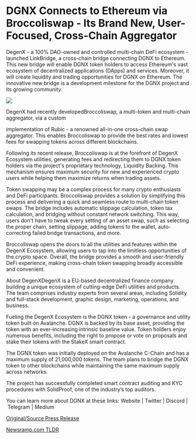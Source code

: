 # DGNX Connects to Ethereum via Broccoliswap - Its Brand New, User-Focused, Cross-Chain Aggregator

DegenX - a 100% DAO-owned and controlled multi-chain DeFi ecosystem - launched LinkBridge, a cross-chain bridge connecting DGNX to Ethereum. This new bridge will enable DGNX token holders to access Ethereum's vast ecosystem of decentralized applications (DApps) and services. Moreover, it will create liquidity and trading opportunities for DGNX on Ethereum. The innovative new bridge is a development milestone for the DGNX project and its growing community.

![](https://api.blockchainwire.io/uploads/BlockAdventureSRL/editor_image/9b83b948-3f27-4556-8b58-1c53193048b5.jpeg)

DegenX had recently developedBroccoliswap, a multi-token and multi-chain aggregator, via a custom

implementation of Rubic - a renowned all-in-one cross-chain swap aggregator. This enables Broccoliswap to provide the best rates and lowest fees for swapping tokens across different blockchains.

Following its recent release, Broccoliswap is at the forefront of DegenX Ecosystem utilities, generating fees and redirecting them to DGNX token holders via the project's proprietary technology, Liquidity Backing. This mechanism ensures maximum security for new and experienced crypto users while helping them maximize returns when trading assets.

Token swapping may be a complex process for many crypto enthusiasts and DeFi participants. Broccoliswap provides a solution by simplifying this process and delivering a quick and seamless route to multi-chain token swaps. The bridge includes automatic slippage calculation, token tax calculation, and bridging without constant network switching. This way, users don't have to tweak every setting of an asset swap, such as selecting the proper chain, setting slippage, adding tokens to the wallet, auto-correcting failed bridge transactions, and more.

Broccoliswap opens the doors to all the utilities and features within the DegenX Ecosystem, allowing users to tap into the limitless opportunities of the crypto space. Overall, the bridge provides a smooth and user-friendly DeFi experience, making cross-chain token swapping broadly accessible and convenient.

About DegenXDegenX is a EU-based decentralized finance company building a unique ecosystem of cutting-edge DeFi utilities and products. The team comprises industry experts from several areas, including Solidity and full-stack development, graphic design, marketing, operations, and business.

Fueling the DegenX Ecosystem is the DGNX token - a governance and utility token built on Avalanche. DGNX is backed by its base asset, providing the token with an ever-increasing intrinsic baseline value. Token holders enjoy numerous benefits, including the right to propose or vote on proposals and stake their tokens with the StakeX smart contract.

The DGNX token was initially deployed on the Avalanche C-Chain and has a maximum supply of 21,000,000 tokens. The team plans to bridge the DGNX token to other blockchains while maintaining the same maximum supply across networks.

The project has successfully completed smart contract auditing and KYC procedures with SolidProof, one of the industry’s top auditors.

You can learn more about DGNX at these links: Website | Twitter | Discord | Telegram | Medium 

[Original/Source Press Release](https://blockchainwire.io/press-release/dgnx-connects-to-ethereum-via-broccoliswap---its-brand-new-user-focused-cross-chain-aggregator) 

[Newsramp.com TLDR](https://newsramp.com/None) 
